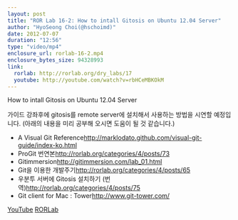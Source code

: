 ```yaml
---
layout: post
title: "ROR Lab 16-2: How to intall Gitosis on Ubuntu 12.04 Server"
author: "HyoSeong Choi(@hschoimd)"
date: 2012-07-07
duration: "12:56"
type: "video/mp4"
enclosure_url: rorlab-16-2.mp4
enclosure_bytes_size: 94328993
link:
  rorlab: http://rorlab.org/dry_labs/17
  youtube: http://youtube.com/watch?v=rbHCeMBKOkM
---
```


<p>How to intall Gitosis on Ubuntu 12.04 Server</p>

<p>가이드 강좌후에 gitosis를 remote server에 설치해서 사용하는 방법을 시연할 예정입니다. (아래의 내용을 미리 공부해 오시면 도움이 될 것 같습니다.)</p>

<p>
  <ul>
    <li>A Visual Git Reference<a href="http://marklodato.github.com/visual-git-guide/index-ko.html">http://marklodato.github.com/visual-git-guide/index-ko.html</a></li>
    <li>ProGit 번연본<a href="http://rorlab.org/categories/4/posts/73">http://rorlab.org/categories/4/posts/73</a></li>
    <li>Gitimmersion<a href="http://gitimmersion.com/lab_01.html">http://gitimmersion.com/lab_01.html</a></li>
    <li>Git을 이용한 개발주기<a href="http://rorlab.org/categories/4/posts/65">http://rorlab.org/categories/4/posts/65</a></li>
    <li>우분투 서버에 Gitosis 설치하기 (번역)<a href="http://rorlab.org/categories/4/posts/75">http://rorlab.org/categories/4/posts/75</a></li>
    <li>Git client for Mac : Tower<a href="http://www.git-tower.com/">http://www.git-tower.com/</a></li>
  </ul> 
</p>

<div class="btn-group">
  <a class="btn btn-default btn-xs" href="{{ page.link.youtube }}">YouTube</a>
  <a class="btn btn-default btn-xs" href="{{ page.link.rorlab }}">RORLab</a>
</div>